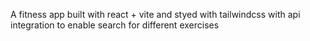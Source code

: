 A fitness app built with react + vite and styed with tailwindcss with api integration to enable search for different exercises
